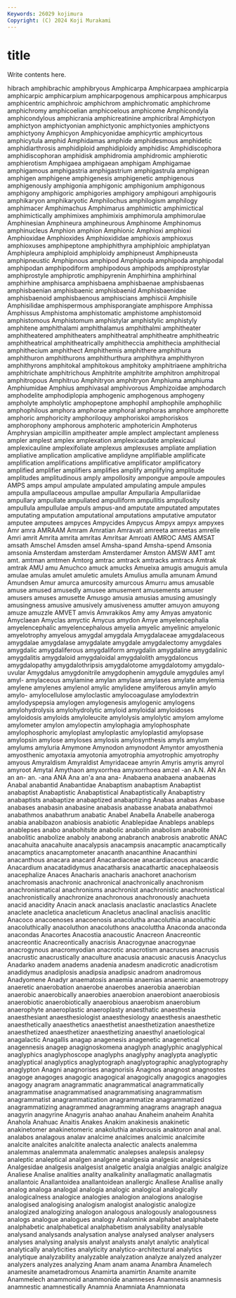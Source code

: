 ```yaml
---
Keywords: 26029 kojimura
Copyright: (C) 2024 Koji Murakami
---
```


# title

Write contents here.



hibrach amphibrachic amphibryous
Amphicarpa Amphicarpaea amphicarpia amphicarpic amphicarpium amphicarpogenous amphicarpous amphicarpus amphicentric amphichroic
amphichrom amphichromatic amphichrome amphichromy amphicoelian amphicoelous amphicome Amphicondyla amphicondylous amphicrania
amphicreatinine amphicribral Amphictyon amphictyon amphictyonian amphictyonic amphictyonies amphictyons amphictyony Amphicyon
Amphicyonidae amphicyrtic amphicyrtous amphicytula amphid Amphidamas amphide amphidesmous amphidetic amphidiarthrosis
amphidiploid amphidiploidy amphidisc Amphidiscophora amphidiscophoran amphidisk amphidromia amphidromic amphierotic amphierotism
Amphigaea amphigaean amphigam Amphigamae amphigamous amphigastria amphigastrium amphigastrula amphigean amphigen
amphigene amphigenesis amphigenetic amphigenous amphigenously amphigonia amphigonic amphigonium amphigonous amphigony
amphigoric amphigories amphigory amphigouri amphigouris amphikaryon amphikaryotic Amphilochus amphilogism amphilogy
amphimacer Amphimachus Amphimarus amphimictic amphimictical amphimictically amphimixes amphimixis amphimorula amphimorulae
Amphinesian Amphineura amphineurous Amphinome Amphinomus amphinucleus Amphion amphion Amphionic Amphioxi
amphioxi Amphioxidae Amphioxides Amphioxididae amphioxis amphioxus amphioxuses amphipeptone amphiphithyra amphiphloic
amphiplatyan Amphipleura amphiploid amphiploidy amphipneust Amphipneusta amphipneustic Amphipnous amphipod Amphipoda
amphipoda amphipodal amphipodan amphipodiform amphipodous amphipods amphiprostylar amphiprostyle amphiprotic amphipyrenin
Amphirhina amphirhinal amphirhine amphisarca amphisbaena amphisbaenae amphisbaenas amphisbaenian amphisbaenic amphisbaenid
Amphisbaenidae amphisbaenoid amphisbaenous amphiscians amphiscii Amphisile Amphisilidae amphispermous amphisporangiate amphispore
Amphissa Amphissus Amphistoma amphistomatic amphistome amphistomoid amphistomous Amphistomum amphistylar amphistylic
amphistyly amphitene amphithalami amphithalamus amphithalmi amphitheater amphitheatered amphitheaters amphitheatral amphitheatre
amphitheatric amphitheatrical amphitheatrically amphitheccia amphithecia amphithecial amphithecium amphithect Amphithemis amphithere
amphithura amphithuron amphithurons amphithurthura amphithyra amphithyron amphithyrons amphitokal amphitokous amphitoky
amphitriaene amphitricha amphitrichate amphitrichous Amphitrite amphitrite amphitron amphitropal amphitropous Amphitruo
Amphitryon amphitryon Amphiuma amphiuma Amphiumidae Amphius amphivasal amphivorous Amphizoidae amphodarch
amphodelite amphodiplopia amphogenic amphogenous amphogeny ampholyte ampholytic amphopeptone amphophil amphophile
amphophilic amphophilous amphora amphorae amphoral amphoras amphore amphorette amphoric amphoricity
amphoriloquy amphoriskoi amphoriskos amphorophony amphorous amphoteric amphotericin Amphoterus Amphrysian ampicillin
ampitheater ample amplect amplectant ampleness ampler amplest amplex amplexation amplexicaudate
amplexicaul amplexicauline amplexifoliate amplexus amplexuses ampliate ampliation ampliative amplication amplicative
amplidyne amplifiable amplificate amplification amplifications amplificative amplificator amplificatory amplified amplifier
amplifiers amplifies amplify amplifying amplitude amplitudes amplitudinous amply ampollosity ampongue
ampoule ampoules AMPS amps ampul ampulate ampulated ampulating ampule ampules
ampulla ampullaceous ampullae ampullar Ampullaria Ampullariidae ampullary ampullate ampullated ampulliform
ampullitis ampullosity ampullula ampullulae ampuls ampus-and amputate amputated amputates amputating
amputation amputational amputations amputative amputator amputee amputees ampyces Ampycides Ampycus
Ampyx ampyx ampyxes Amr amra AMRAAM Amram Amratian Amravati amreeta
amreetas amrelle Amri amrit Amrita amrita amritas Amritsar Amroati AMROC
AMS AMSAT amsath Amschel Amsden amsel Amsha-spand Amsha-spend Amsonia amsonia
Amsterdam amsterdam Amsterdamer Amston AMSW AMT amt amt. amtman amtmen
Amtorg amtrac amtrack amtracks amtracs Amtrak amtrak AMU amu Amuchco
amuck amucks Amueixa amugis amuguis amula amulae amulas amulet amuletic
amulets Amulius amulla amunam Amund Amundsen Amur amurca amurcosity amurcous
Amurru amus amusable amuse amused amusedly amusee amusement amusements amuser
amusers amuses amusette Amusgo amusia amusias amusing amusingly amusingness amusive
amusively amusiveness amutter amuyon amuyong amuze amuzzle AMVET amvis Amvrakikos
Amy amy Amyas amyatonic Amyclaean Amyclas amyctic Amycus amydon Amye
amyelencephalia amyelencephalic amyelencephalous amyelia amyelic amyelinic amyelonic amyelotrophy amyelous amygdal
amygdala Amygdalaceae amygdalaceous amygdalae amygdalase amygdalate amygdale amygdalectomy amygdales amygdalic
amygdaliferous amygdaliform amygdalin amygdaline amygdalinic amygdalitis amygdaloid amygdaloidal amygdalolith amygdaloncus
amygdalopathy amygdalothripsis amygdalotome amygdalotomy amygdalo-uvular Amygdalus amygdonitrile amygdophenin amygdule amygdules
amyl amyl- amylaceous amylamine amylan amylase amylases amylate amylemia amylene
amylenes amylenol amylic amylidene amyliferous amylin amylo amylo- amylocellulose amyloclastic
amylocoagulase amylodextrin amylodyspepsia amylogen amylogenesis amylogenic amylogens amylohydrolysis amylohydrolytic amyloid
amyloidal amyloidoses amyloidosis amyloids amyloleucite amylolysis amylolytic amylom amylome amylometer
amylon amylopectin amylophagia amylophosphate amylophosphoric amyloplast amyloplastic amyloplastid amylopsase amylopsin
amylose amyloses amylosis amylosynthesis amyls amylum amylums amyluria Amymone Amynodon
amynodont Amyntor amyosthenia amyosthenic amyotaxia amyotonia amyotrophia amyotrophic amyotrophy amyous
Amyraldism Amyraldist Amyridaceae amyrin Amyris amyris amyrol amyroot Amytal Amythaon
amyxorrhea amyxorrhoea amzel -an A.N. AN An an an- an.
-ana ANA Ana an'a ana ana- Anabaena anabaena anabaenas Anabal
anabantid Anabantidae Anabaptism anabaptism Anabaptist anabaptist Anabaptistic Anabaptistical Anabaptistically Anabaptistry
anabaptists anabaptize anabaptized anabaptizing Anabas anabas Anabase anabases anabasin anabasine
anabasis anabasse anabata anabathmoi anabathmos anabathrum anabatic Anabel Anabella Anabelle
anaberoga anabia anabibazon anabiosis anabiotic Anablepidae Anableps anableps anablepses anabo
anabohitsite anabolic anabolin anabolism anabolite anabolitic anabolize anaboly anabong anabranch
anabrosis anabrotic ANAC anacahuita anacahuite anacalypsis anacampsis anacamptic anacamptically anacamptics
anacamptometer anacanth anacanthine Anacanthini anacanthous anacara anacard Anacardiaceae anacardiaceous anacardic
Anacardium anacatadidymus anacatharsis anacathartic anacephalaeosis anacephalize Anaces Anacharis anacharis anachoret
anachorism anachromasis anachronic anachronical anachronically anachronism anachronismatical anachronisms anachronist anachronistic
anachronistical anachronistically anachronize anachronous anachronously anachueta anacid anacidity Anacin anack
anaclasis anaclastic anaclastics Anaclete anaclete anacletica anacleticum Anacletus anaclinal anaclisis
anaclitic Anacoco anacoenoses anacoenosis anacolutha anacoluthia anacoluthic anacoluthically anacoluthon anacoluthons
anacoluttha Anaconda anaconda anacondas Anacortes Anacostia anacoustic Anacreon Anacreontic anacreontic
Anacreontically anacrisis Anacrogynae anacrogynae anacrogynous anacromyodian anacrotic anacrotism anacruses anacrusis
anacrustic anacrustically anaculture anacusia anacusic anacusis Anacyclus Anadarko anadem anadems
anadenia anadesm anadicrotic anadicrotism anadidymus anadiplosis anadipsia anadipsic anadrom anadromous
Anadyomene Anadyr anaematosis anaemia anaemias anaemic anaemotropy anaeretic anaerobation anaerobe
anaerobes anaerobia anaerobian anaerobic anaerobically anaerobies anaerobion anaerobiont anaerobiosis anaerobiotic
anaerobiotically anaerobious anaerobism anaerobium anaerophyte anaeroplastic anaeroplasty anaesthatic anaesthesia anaesthesiant
anaesthesiologist anaesthesiology anaesthesis anaesthetic anaesthetically anaesthetics anaesthetist anaesthetization anaesthetize anaesthetized
anaesthetizer anaesthetizing anaesthyl anaetiological anagalactic Anagallis anagap anagenesis anagenetic anagenetical
anagennesis anagep anagignoskomena anaglyph anaglyphic anaglyphical anaglyphics anaglyphoscope anaglyphs anaglyphy
anaglypta anaglyptic anaglyptical anaglyptics anaglyptograph anaglyptographic anaglyptography anaglypton Anagni anagnorises
anagnorisis Anagnos anagnost anagnostes anagoge anagoges anagogic anagogical anagogically anagogics
anagogies anagogy anagram anagrammatic anagrammatical anagrammatically anagrammatise anagrammatised anagrammatising anagrammatism
anagrammatist anagrammatization anagrammatize anagrammatized anagrammatizing anagrammed anagramming anagrams anagraph anagua
anagyrin anagyrine Anagyris anahao anahau Anaheim anaheim Anahita Anahola Anahuac
Anaitis Anakes Anakim anakinesis anakinetic anakinetomer anakinetomeric anakoluthia anakrousis anaktoron
anal anal. analabos analagous analav analcime analcimes analcimic analcimite analcite
analcites analcitite analecta analectic analects analemma analemmas analemmata analemmatic analepses
analepsis analepsy analeptic analeptical analgen analgene analgesia analgesic analgesics Analgesidae
analgesis analgesist analgetic analgia analgias analgic analgize Analiese Analise analities
anality analkalinity anallagmatic anallagmatis anallantoic Anallantoidea anallantoidean anallergic Anallese Anallise
anally analog analoga analogal analogia analogic analogical analogically analogicalness analogice
analogies analogion analogions analogise analogised analogising analogism analogist analogistic analogize
analogized analogizing analogon analogous analogously analogousness analogs analogue analogues analogy
Analomink analphabet analphabete analphabetic analphabetical analphabetism analysability analysable analysand analysands
analysation analyse analysed analyser analysers analyses analysing analysis analyst analysts
analyt analytic analytical analytically analyticities analyticity analytico-architectural analytics analytique analyzability
analyzable analyzation analyze analyzed analyzer analyzers analyzes analyzing Anam anam
anama Anambra Anamelech anamesite anametadromous Anamirta anamirtin Anamite anamite Anammelech
anammonid anammonide anamneses Anamnesis anamnesis anamnestic anamnestically Anamnia Anamniata Anamnionata
